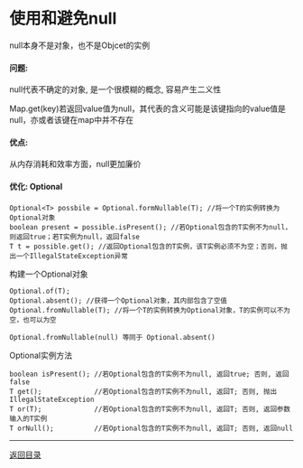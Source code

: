 使用和避免null
===


null本身不是对象，也不是Objcet的实例

#### 问题:
null代表不确定的对象, 是一个很模糊的概念, 容易产生二义性

Map.get(key)若返回value值为null，其代表的含义可能是该键指向的value值是null，亦或者该键在map中并不存在

#### 优点:
从内存消耗和效率方面，null更加廉价

#### 优化: Optional
```
Optional<T> possbile = Optional.formNullable(T); //将一个T的实例转换为Optional对象
boolean present = possible.isPresent(); //若Optional包含的T实例不为null，则返回true；若T实例为null，返回false
T t = possible.get(); //返回Optional包含的T实例，该T实例必须不为空；否则，抛出一个IllegalStateException异常
```

构建一个Optional对象

```
Optional.of(T); 
Optional.absent(); //获得一个Optional对象，其内部包含了空值
Optional.fromNullable(T); //将一个T的实例转换为Optional对象，T的实例可以不为空，也可以为空

Optional.fromNullable(null) 等同于 Optional.absent()
```

Optional实例方法

```
boolean isPresent(); //若Optional包含的T实例不为null, 返回true; 否则, 返回false
T get();             //若Optional包含的T实例不为null, 返回T; 否则, 抛出IllegalStateException
T or(T);             //若Optional包含的T实例不为null, 返回T; 否则, 返回参数输入的T实例
T orNull();          //若Optional包含的T实例不为null, 返回T; 否则, 返回null
```

------
[返回目录](README.md)